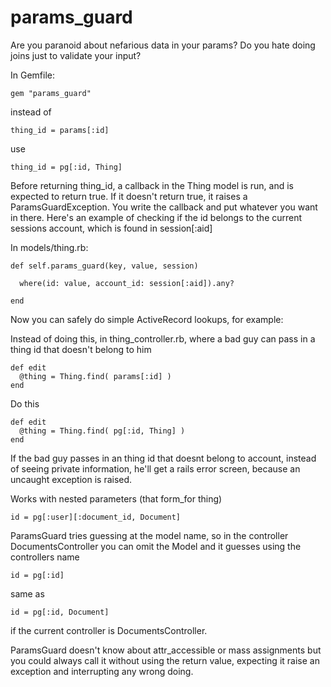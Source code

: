 params_guard
============

Are you paranoid about nefarious data in your params?  Do you hate doing joins just to validate
your input?

In Gemfile:

    gem "params_guard"

instead of

    thing_id = params[:id]

use

    thing_id = pg[:id, Thing]


Before returning thing_id, a callback in the Thing model is run, and is
expected to return true.  If it doesn't return true, it raises a
ParamsGuardException. You write the callback and put whatever you want in
there.  Here's an example of checking if the id belongs to the current sessions
account, which is found in session[:aid] 

In models/thing.rb:

    def self.params_guard(key, value, session)

      where(id: value, account_id: session[:aid]).any?

    end


Now you can safely do simple ActiveRecord lookups, for example:

Instead of doing this, in thing_controller.rb, where a bad guy can pass in a thing id that doesn't
belong to him

    def edit
      @thing = Thing.find( params[:id] )
    end

Do this

    def edit
      @thing = Thing.find( pg[:id, Thing] )
    end

If the bad guy passes in an thing id that doesnt belong to account, instead of seeing
private information, he'll get a rails error screen, because an uncaught exception is raised.


Works with nested parameters (that form_for thing)

    id = pg[:user][:document_id, Document]

ParamsGuard tries guessing at the model name, so in the controller DocumentsController you can
omit the Model and it guesses using the controllers name

    id = pg[:id]

same as

    id = pg[:id, Document]

if the current controller is DocumentsController.

ParamsGuard doesn't know about attr_accessible or mass assignments but you could always
call it without using the return value, expecting it raise an exception and interrupting
any wrong doing.
